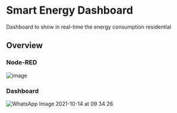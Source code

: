 # Smart Energy Dashboard
Dashboard to show in real-time the energy consumption residential

## Overview

### Node-RED
![image](https://user-images.githubusercontent.com/23506996/137324049-d3656948-c311-46b1-a05f-80ccf98ab29b.png)

### Dashboard
![WhatsApp Image 2021-10-14 at 09 34 26](https://user-images.githubusercontent.com/23506996/137323917-cc8dbd34-3f1f-4d19-bc71-978b059a5ab2.jpeg)
